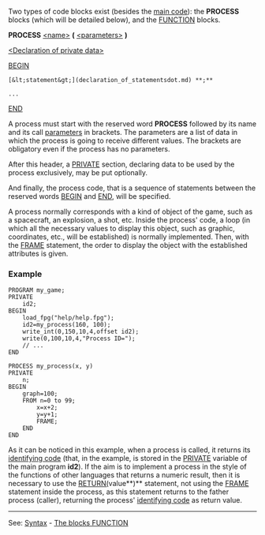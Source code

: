 Two types of code blocks exist (besides the [ main code](main_codedot.md)):
the **PROCESS** blocks (which will be detailed below), and the [FUNCTION](the_function_blocks_.md) blocks.

**PROCESS** [&lt;name&gt;](definition_of_a_namedot.md) **(** [&lt;parameters&gt;](parameters_of_a_processdot.md) **)**

[&lt;Declaration of private data&gt;](declaration_of_private_datadot.md)

[BEGIN](begin.md)

    [&lt;statement&gt;](declaration_of_statementsdot.md) **;**

    ...

[END](end.md)

A process must start with the reserved word **PROCESS** followed by its name and its call [parameters](parameters_of_a_processdot.md) in brackets. The parameters are a list of data in which the process is going to receive different values. The brackets are obligatory even if the process has no parameters.

After this header, a [PRIVATE](declaration_of_private_datadot.md) section, declaring data to be used by the process exclusively, may be put optionally.

And finally, the process code, that is a sequence of statements between the reserved words [BEGIN](begin.md) and [END](end.md), will be specified.

A process normally corresponds with a kind of object of the
game, such as a spacecraft, an explosion, a shot, etc. Inside the process' code, a loop (in which all the necessary values to display this object, such as graphic, coordinates, etc., will be established) is normally implemented. Then, with the [FRAME](frame_statement.md) statement, the order to display the object with the established attributes is given.

### Example
```
PROGRAM my_game;
PRIVATE
    id2;
BEGIN
    load_fpg("help/help.fpg");
    id2=my_process(160, 100);
    write_int(0,150,10,4,offset id2);
    write(0,100,10,4,"Process ID=");
    // ...
END

PROCESS my_process(x, y)
PRIVATE
    n;
BEGIN
    graph=100;
    FROM n=0 to 99;
        x=x+2;
        y=y+1;
        FRAME;
    END
END
```


As it can be noticed in this example, when a process is called, it returns its [identifying code](_identifying_codes_of_processesdot.md) (that, in the example, is stored in the [PRIVATE](declaration_of_private_datadot.md) variable of the main program **id2**). If the aim is to implement a process in the style of the functions of other languages that returns a numeric result, then it is necessary to use the [RETURN(](return_statement.md)value**)** statement, not using the [FRAME](frame_statement.md) statement inside the process, as this statement returns to the father process (caller), returning the process' [identifying code](_identifying_codes_of_processesdot.md) as return value.

---------------------------------------
See: [Syntax](syntax_of_a_programdot.md)  - [The blocks FUNCTION](the_function_blocks_.md)

